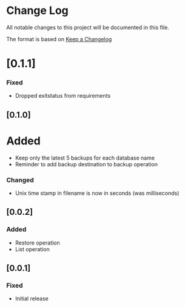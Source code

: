 # Change Log

All notable changes to this project will be documented in this file.

The format is based on [Keep a Changelog](http://keepachangelog.com/)

# [0.1.1]

### Fixed

- Dropped exitstatus from requirements

## [0.1.0]

# Added

- Keep only the latest 5 backups for each database name
- Reminder to add backup destination to backup operation

### Changed

- Unix time stamp in filename is now in seconds (was milliseconds)

## [0.0.2]

### Added

- Restore operation
- List operation

## [0.0.1]

### Fixed

- Initial release
